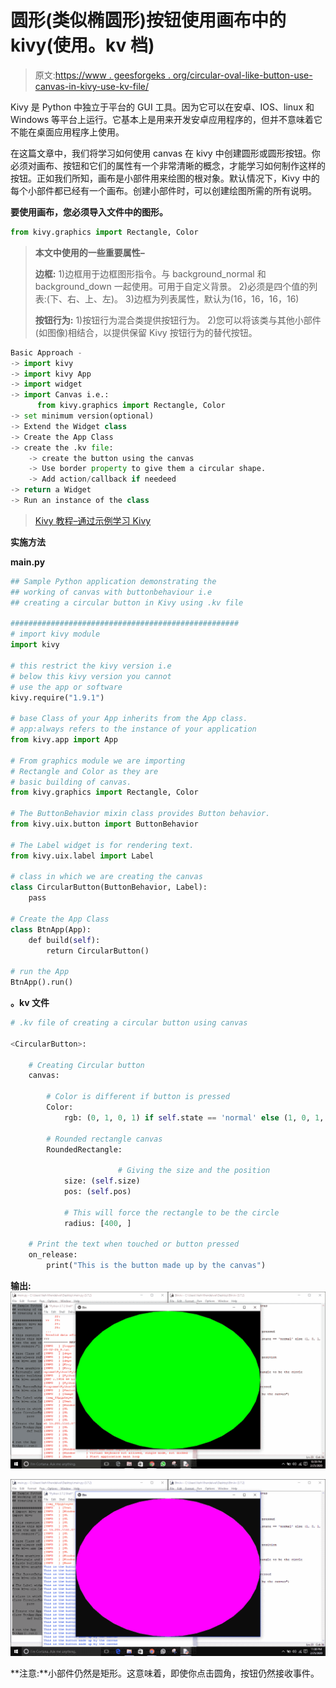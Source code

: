 # 圆形(类似椭圆形)按钮使用画布中的 kivy(使用。kv 档)

> 原文:[https://www . geesforgeks . org/circular-oval-like-button-use-canvas-in-kivy-use-kv-file/](https://www.geeksforgeeks.org/circular-oval-like-button-using-canvas-in-kivy-using-kv-file/)

Kivy 是 Python 中独立于平台的 GUI 工具。因为它可以在安卓、IOS、linux 和 Windows 等平台上运行。它基本上是用来开发安卓应用程序的，但并不意味着它不能在桌面应用程序上使用。

在这篇文章中，我们将学习如何使用 canvas 在 kivy 中创建圆形或圆形按钮。你必须对画布、按钮和它们的属性有一个非常清晰的概念，才能学习如何制作这样的按钮。正如我们所知，画布是小部件用来绘图的根对象。默认情况下，Kivy 中的每个小部件都已经有一个画布。创建小部件时，可以创建绘图所需的所有说明。

**要使用画布，您必须导入文件中的图形。**

```py
from kivy.graphics import Rectangle, Color
```

> **本文中使用的一些重要属性–**
> 
> **边框:**
> 1)边框用于边框图形指令。与 background_normal 和 background_down 一起使用。可用于自定义背景。
> 2)必须是四个值的列表:(下、右、上、左)。
> 3)边框为列表属性，默认为(16，16，16，16)
> 
> **按钮行为:**
> 1)按钮行为混合类提供按钮行为。
> 2)您可以将该类与其他小部件(如图像)相结合，以提供保留 Kivy 按钮行为的替代按钮。

```py
Basic Approach -
-> import kivy
-> import kivy App
-> import widget
-> import Canvas i.e.:
      from kivy.graphics import Rectangle, Color
-> set minimum version(optional)
-> Extend the Widget class
-> Create the App Class
-> create the .kv file:
    -> create the button using the canvas
    -> Use border property to give them a circular shape.
    -> Add action/callback if needeed
-> return a Widget
-> Run an instance of the class
```

> [Kivy 教程–通过示例学习 Kivy](https://www.geeksforgeeks.org/kivy-tutorial/)

**实施方法**

**main.py**

```py
## Sample Python application demonstrating the 
## working of canvas with buttonbehaviour i.e
## creating a circular button in Kivy using .kv file 

################################################### 
# import kivy module 
import kivy 

# this restrict the kivy version i.e 
# below this kivy version you cannot 
# use the app or software 
kivy.require("1.9.1") 

# base Class of your App inherits from the App class. 
# app:always refers to the instance of your application 
from kivy.app import App 

# From graphics module we are importing 
# Rectangle and Color as they are 
# basic building of canvas. 
from kivy.graphics import Rectangle, Color 

# The ButtonBehavior mixin class provides Button behavior. 
from kivy.uix.button import ButtonBehavior 

# The Label widget is for rendering text. 
from kivy.uix.label import Label 

# class in which we are creating the canvas 
class CircularButton(ButtonBehavior, Label): 
    pass

# Create the App Class 
class BtnApp(App): 
    def build(self): 
        return CircularButton() 

# run the App 
BtnApp().run() 
```

**。kv 文件**

```py
# .kv file of creating a circular button using canvas

<CircularButton>: 

    # Creating Circular button 
    canvas: 

        # Color is different if button is pressed
        Color: 
            rgb: (0, 1, 0, 1) if self.state == 'normal' else (1, 0, 1, 1) 

        # Rounded rectangle canvas 
        RoundedRectangle:

                        # Giving the size and the position 
            size: (self.size) 
            pos: (self.pos) 

            # This will force the rectangle to be the circle 
            radius: [400, ]

    # Print the text when touched or button pressed     
    on_release: 
        print("This is the button made up by the canvas") 
```

**输出:**
![](img/91ef3a024db5a672f41c0302e4f328ef.png)

![](img/91c5dd2d372fa323eb3246da4a497faf.png)

**注意:**小部件仍然是矩形。这意味着，即使你点击圆角，按钮仍然接收事件。
